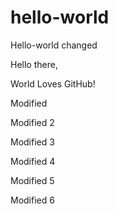 # hello-world

Hello-world changed

Hello there,

World Loves GitHub!

Modified

Modified 2

Modified 3

Modified 4

Modified 5

Modified 6
